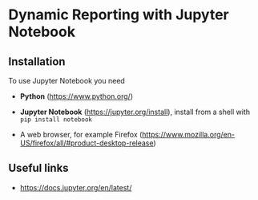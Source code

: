 # Dynamic Reporting with Jupyter Notebook

## Installation

To use Jupyter Notebook you need 

* **Python** (<https://www.python.org/>)

* **Jupyter Notebook** (<https://jupyter.org/install>), install from a shell
  with `pip install notebook`
  
* A web browser, for example Firefox
  (<https://www.mozilla.org/en-US/firefox/all/#product-desktop-release>)

## Useful links

* <https://docs.jupyter.org/en/latest/>
